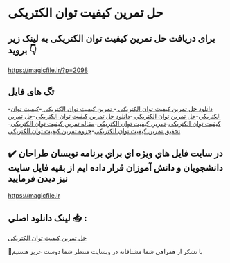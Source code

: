 # حل تمرین کیفیت توان الکتریکی

## برای دریافت حل تمرین کیفیت توان الکتریکی به لینک زیر بروید 👇

https://magicfile.ir/?p=2098

## تگ های فایل

-[دانلود حل تمرين کيفيت توان الکتريکي ](https://magicfile.ir/product/%d8%ad%d9%84-%d8%aa%d9%85%d8%b1%d9%8a%d9%86-%da%a9%d9%8a%d9%81%d9%8a%d8%aa-%d8%aa%d9%88%d8%a7%d9%86-%d8%a7%d9%84%da%a9%d8%aa%d8%b1%d9%8a%da%a9%d9%8a/)-[ تمرين کيفيت توان الکتريکي ](https://magicfile.ir/product/%d8%ad%d9%84-%d8%aa%d9%85%d8%b1%d9%8a%d9%86-%da%a9%d9%8a%d9%81%d9%8a%d8%aa-%d8%aa%d9%88%d8%a7%d9%86-%d8%a7%d9%84%da%a9%d8%aa%d8%b1%d9%8a%da%a9%d9%8a/)-[کيفيت توان الکتريکي](https://magicfile.ir/product/%d8%ad%d9%84-%d8%aa%d9%85%d8%b1%d9%8a%d9%86-%da%a9%d9%8a%d9%81%d9%8a%d8%aa-%d8%aa%d9%88%d8%a7%d9%86-%d8%a7%d9%84%da%a9%d8%aa%d8%b1%d9%8a%da%a9%d9%8a/)-[حل تمرين توان الکتريکي ](https://magicfile.ir/product/%d8%ad%d9%84-%d8%aa%d9%85%d8%b1%d9%8a%d9%86-%da%a9%d9%8a%d9%81%d9%8a%d8%aa-%d8%aa%d9%88%d8%a7%d9%86-%d8%a7%d9%84%da%a9%d8%aa%d8%b1%d9%8a%da%a9%d9%8a/)-[دانلود حل تمرین کیفیت توان الکتریکی](https://magicfile.ir/product/%d8%ad%d9%84-%d8%aa%d9%85%d8%b1%d9%8a%d9%86-%da%a9%d9%8a%d9%81%d9%8a%d8%aa-%d8%aa%d9%88%d8%a7%d9%86-%d8%a7%d9%84%da%a9%d8%aa%d8%b1%d9%8a%da%a9%d9%8a/)-[حل تمرین کیفیت توان الکتریکی](https://magicfile.ir/product/%d8%ad%d9%84-%d8%aa%d9%85%d8%b1%d9%8a%d9%86-%da%a9%d9%8a%d9%81%d9%8a%d8%aa-%d8%aa%d9%88%d8%a7%d9%86-%d8%a7%d9%84%da%a9%d8%aa%d8%b1%d9%8a%da%a9%d9%8a/)-[تمرین کیفیت توان الکتریکی](https://magicfile.ir/product/%d8%ad%d9%84-%d8%aa%d9%85%d8%b1%d9%8a%d9%86-%da%a9%d9%8a%d9%81%d9%8a%d8%aa-%d8%aa%d9%88%d8%a7%d9%86-%d8%a7%d9%84%da%a9%d8%aa%d8%b1%d9%8a%da%a9%d9%8a/)-[مقاله تمرین کیفیت توان الکتریکی](https://magicfile.ir/product/%d8%ad%d9%84-%d8%aa%d9%85%d8%b1%d9%8a%d9%86-%da%a9%d9%8a%d9%81%d9%8a%d8%aa-%d8%aa%d9%88%d8%a7%d9%86-%d8%a7%d9%84%da%a9%d8%aa%d8%b1%d9%8a%da%a9%d9%8a/)-[تحقیق تمرین کیفیت توان الکتریکی](https://magicfile.ir/product/%d8%ad%d9%84-%d8%aa%d9%85%d8%b1%d9%8a%d9%86-%da%a9%d9%8a%d9%81%d9%8a%d8%aa-%d8%aa%d9%88%d8%a7%d9%86-%d8%a7%d9%84%da%a9%d8%aa%d8%b1%d9%8a%da%a9%d9%8a/)-[جزوه تمرین کیفیت توان الکتریکی](https://magicfile.ir/product/%d8%ad%d9%84-%d8%aa%d9%85%d8%b1%d9%8a%d9%86-%da%a9%d9%8a%d9%81%d9%8a%d8%aa-%d8%aa%d9%88%d8%a7%d9%86-%d8%a7%d9%84%da%a9%d8%aa%d8%b1%d9%8a%da%a9%d9%8a/)

## ✔️ در سايت فايل هاي ويژه اي براي برنامه نويسان طراحان دانشجويان و دانش آموزان قرار داده ايم از بقيه فايل سايت نيز ديدن فرماييد

https://magicfile.ir


## لينک دانلود اصلي 📥 :

[حل تمرین کیفیت توان الکتریکی](https://magicfile.ir/product/%d8%ad%d9%84-%d8%aa%d9%85%d8%b1%d9%8a%d9%86-%da%a9%d9%8a%d9%81%d9%8a%d8%aa-%d8%aa%d9%88%d8%a7%d9%86-%d8%a7%d9%84%da%a9%d8%aa%d8%b1%d9%8a%da%a9%d9%8a/) 


🙏با تشکر از همراهي شما مشتاقانه در وبسایت منتظر شما دوست عزیز هستیم

